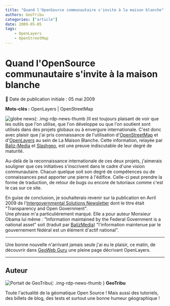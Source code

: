 ```yaml
---
title: "Quand l'OpenSource communautaire s'invite à la maison blanche"
authors: GeoTribu
categories: ["article"]
date: 2009-05-05
tags:
    - OpenLayers
    - OpenStreetMap
---
```


# Quand l'OpenSource communautaire s'invite à la maison blanche

:calendar: Date de publication initiale : 05 mai 2009

**Mots-clés :** OpenLayers | OpenStreetMap

![globe news](https://cdn.geotribu.fr/img/internal/icons-rdp-news/world.png){: .img-rdp-news-thumb }Il est toujours plaisant de voir que les outils que l'on utilise, que l'on développe ou que l'on soutient sont utilisés dans des projets globaux ou à envergure internationale. C'est donc avec plaisir que j'ai pris connaissance de l'utilisation d'[OpenStreetMap](https://www.openstreetmap.org/) et d'[OpenLayers](https://openlayers.org/) au sein de La Maison Blanche. Cette information, relayée par [Baliz-Media](http://media.baliz-geospatial.com/fr/blogue/openstreetmap-a-la-maison-blanche) et [Slashgeo](http://industry.slashgeo.org/industry/09/05/03/011210.shtml), est une preuve indiscutable de leur degré de maturité.

Au-delà de la reconnaissance internationale de ces deux projets, j'aimerais souligner que ces initiatives s'inscrivent dans le cadre d'une vision communautaire. Chacun quelque soit son degré de compétences ou de connaissances peut apporter une pierre à l'édifice. Celle-ci peut prendre la forme de traduction, de retour de bugs ou encore de tutoriaux comme c'est le cas sur ce site.

En guise de conclusion, je souhaiterais revenir sur la publication en Avril 2009 de l'[Intergovernmental Solutions Newsletter](http://www.usaservices.gov/events_news/documents/Transparency.pdf) dont le titre était "Transparency and Open Government".  
Une phrase m'a particulièrement marqué. Elle a pour auteur Monsieur Obama lui même : "Information maintained by the Federal Government is a national asset" soit (traduit par [BalizMedia](http://media.baliz-geospatial.com/fr/blogue/l-information-comme-bien-public-l-exemple-d-openstreetmap-aux-etats-unis)) "l'information maintenue par le gouvernement fédéral est un élément d'actif national".

----

Une bonne nouvelle n'arrivant jamais seule j'ai eu le plaisir, ce matin, de découvrir dans [GeoWeb Guru](http://geowebguru.com/articles/136-technical-overview-openlayers) une pleine page décrivant OpenLayers.

----

## Auteur

![Portait de GeoTribu](https://cdn.geotribu.fr/img/internal/charte/geotribu_logo_64x64.png){: .img-rdp-news-thumb }
**GeoTribu**

Toute l'actualité de la géomatique Open Source ! Mais aussi des tutoriels, des billets de blog, des tests et surtout une bonne humeur géographique !
